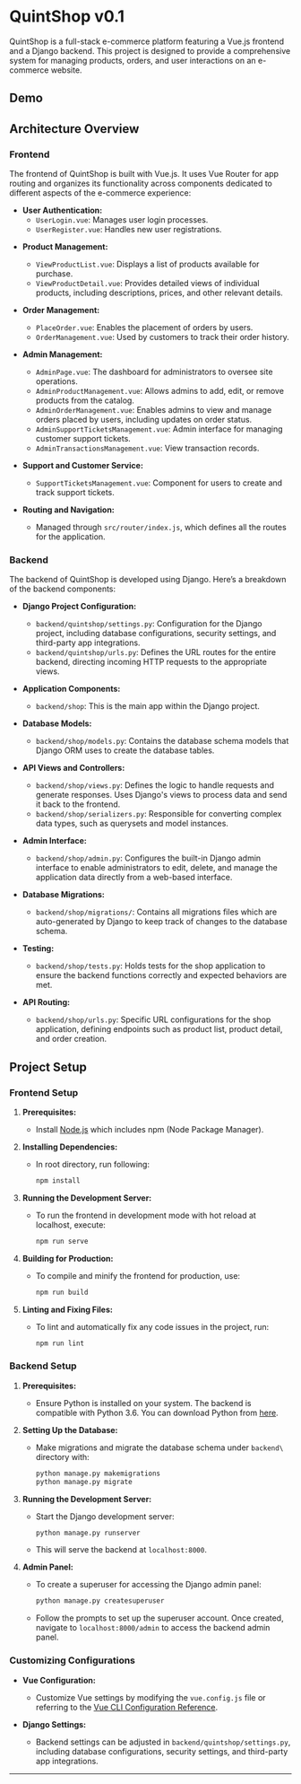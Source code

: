 # QuintShop v0.1

QuintShop is a full-stack e-commerce platform featuring a Vue.js frontend and a Django backend. This project is designed to provide a comprehensive system for managing products, orders, and user interactions on an e-commerce website.

## Demo



## Architecture Overview

### Frontend

The frontend of QuintShop is built with Vue.js. It uses Vue Router for app routing and organizes its functionality across components dedicated to different aspects of the e-commerce experience:

* **User Authentication:**
  - `UserLogin.vue`: Manages user login processes.
  - `UserRegister.vue`: Handles new user registrations.

- **Product Management:**
  - `ViewProductList.vue`: Displays a list of products available for purchase.
  - `ViewProductDetail.vue`: Provides detailed views of individual products, including descriptions, prices, and other relevant details.

- **Order Management:**
  - `PlaceOrder.vue`: Enables the placement of orders by users.
  - `OrderManagement.vue`: Used by customers to track their order history.

- **Admin Management:**
  - `AdminPage.vue`: The dashboard for administrators to oversee site operations.
  - `AdminProductManagement.vue`: Allows admins to add, edit, or remove products from the catalog.
  - `AdminOrderManagement.vue`: Enables admins to view and manage orders placed by users, including updates on order status.
  - `AdminSupportTicketsManagement.vue`: Admin interface for managing customer support tickets.
  - `AdminTransactionsManagement.vue`: View transaction records.

- **Support and Customer Service:**
  - `SupportTicketsManagement.vue`: Component for users to create and track support tickets.

- **Routing and Navigation:**
  - Managed through `src/router/index.js`, which defines all the routes for the application.

### Backend

The backend of QuintShop is developed using Django. Here’s a breakdown of the backend components:

- **Django Project Configuration:**
  - `backend/quintshop/settings.py`: Configuration for the Django project, including database configurations, security settings, and third-party app integrations.
  - `backend/quintshop/urls.py`: Defines the URL routes for the entire backend, directing incoming HTTP requests to the appropriate views.

- **Application Components:**
  - `backend/shop`: This is the main app within the Django project.

- **Database Models:**
  - `backend/shop/models.py`: Contains the database schema models that Django ORM uses to create the database tables.

- **API Views and Controllers:**
  - `backend/shop/views.py`: Defines the logic to handle requests and generate responses. Uses Django's views to process data and send it back to the frontend.
  - `backend/shop/serializers.py`: Responsible for converting complex data types, such as querysets and model instances.

- **Admin Interface:**
  - `backend/shop/admin.py`: Configures the built-in Django admin interface to enable administrators to edit, delete, and manage the application data directly from a web-based interface.

- **Database Migrations:**
  - `backend/shop/migrations/`: Contains all migrations files which are auto-generated by Django to keep track of changes to the database schema.

- **Testing:**
  - `backend/shop/tests.py`: Holds tests for the shop application to ensure the backend functions correctly and expected behaviors are met.

- **API Routing:**
  - `backend/shop/urls.py`: Specific URL configurations for the shop application, defining endpoints such as product list, product detail, and order creation.

## Project Setup

### Frontend Setup

1. **Prerequisites:**
   - Install [Node.js](https://nodejs.org/) which includes npm (Node Package Manager).

2. **Installing Dependencies:**
   - In root directory, run following:
     ```bash
     npm install
     ```

3. **Running the Development Server:**
   - To run the frontend in development mode with hot reload at localhost, execute:
     ```bash
     npm run serve
     ```

4. **Building for Production:**
   - To compile and minify the frontend for production, use:
     ```bash
     npm run build
     ```

5. **Linting and Fixing Files:**
   - To lint and automatically fix any code issues in the project, run:
     ```bash
     npm run lint
     ```

### Backend Setup

1. **Prerequisites:**
   - Ensure Python is installed on your system. The backend is compatible with Python 3.6. You can download Python from [here](https://www.python.org/downloads/).

2. **Setting Up the Database:**
   - Make migrations and migrate the database schema under `backend\` directory with:
     ```bash
     python manage.py makemigrations
     python manage.py migrate
     ```

4. **Running the Development Server:**
   - Start the Django development server:
     ```bash
     python manage.py runserver
     ```
   - This will serve the backend at `localhost:8000`.

5. **Admin Panel:**
   - To create a superuser for accessing the Django admin panel:
     ```bash
     python manage.py createsuperuser
     ```
   - Follow the prompts to set up the superuser account. Once created, navigate to `localhost:8000/admin` to access the backend admin panel.

### Customizing Configurations

- **Vue Configuration:**
  - Customize Vue settings by modifying the `vue.config.js` file or referring to the [Vue CLI Configuration Reference](https://cli.vuejs.org/config/).

- **Django Settings:**
  - Backend settings can be adjusted in `backend/quintshop/settings.py`, including database configurations, security settings, and third-party app integrations.

---
